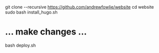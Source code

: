 git clone --recursive https://github.com/andrewfowlie/website
cd website
sudo bash install_hugo.sh
# ... make changes ...
bash deploy.sh

